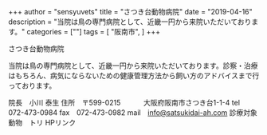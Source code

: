 +++
author = "sensyuvets"
title = "さつき台動物病院"
date = "2019-04-16"
description = "当院は鳥の専門病院として、近畿一円から来院いただいております。"
categories = [""]
tags = [
    "阪南市",
]
+++

さつき台動物病院

当院は鳥の専門病院として、近畿一円から来院いただいております。診察・治療はもちろん、病気にならないための健康管理方法から飼い方のアドバイスまで行っております。

院長　小川 泰生
住所　〒599-0215
　　　大阪府阪南市さつき台1-1-4
tel　072-473-0984
fax　072-473-0982
mail　info@satsukidai-ah.com
診療対象動物　トリ
HPリンク